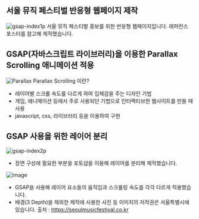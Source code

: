 ## 서울 뮤직 페스티벌 반응형 웹페이지 제작

![gsap-index1p](https://github.com/user-attachments/assets/6ed5dced-296c-480c-9385-8e34a4eee51f)
서울 뮤직 페스티벌 홍보를 위한 반응형 웹페이지입니다. 래퍼런스 포스터를 참고해 제작했습니다.

## GSAP(자바스크립트 라이브러리)을 이용한 Parallax Scrolling 애니메이션 적용

![Parallax](https://github.com/user-attachments/assets/1393ea5d-d64f-4f5f-a761-143c073c065e)
Parallax Scrolling 이란?

-   레이어별 스크롤 속도를 다르게 하여 입체감을 주는 디자인 기법
-   게임, 애니메이션 등에서 주로 사용되던 기법으로 인터랙티브한 웹사이트를 만들 때 사용
-   javascript, css, 라이브러리 등을 이용하여 구현

## GSAP 사용을 위한 레이어 분리
![gsap-index2p](https://github.com/user-attachments/assets/9d112c4b-7ba8-41ed-8d11-4a35fdfe8ea5)
-   장면 구성에 필요한 부분을 포토샵을 이용해 레이어를 분리해 제작했습니다.
  
![image](https://github.com/user-attachments/assets/d1220c41-28d3-4bca-a17f-73ea4a101b01)
-   GSAP을 사용해 레이어 요소들의 움직임과 스크롤링 속도를 각각 다르게 적용했습니다.
-   배경(3 Depth)을 제외한 제작에 사용한 사진 등 이미지의 저작권은 서울특별시에 있습니다. 
출처 : https://seoulmusicfestival.co.kr
